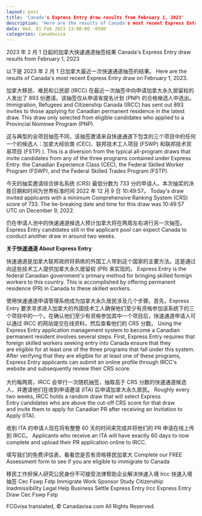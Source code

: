 ```yaml
---
layout: post
title: 'Canada's Express Entry draw results from February 1, 2023'
description: 'Here are the results of Canada's most recent Express Entry draw on February 1, 2023.'
date: Wed, 01 Feb 2023 13:00:00 -0500
categories: canadavisa
---
```


2023 年 2 月 1 日起的加拿大快速通道抽签结果	Canada's Express Entry draw results from February 1, 2023
	
以下是 2023 年 2 月 1 日加拿大最近一次快速通道抽签的结果。	Here are the results of Canada's most recent Express Entry draw on February 1, 2023.
	
加拿大移民、难民和公民部 (IRCC) 在最近一次抽签中向申请加拿大永久居留权的人发出了 893 份邀请。该抽签仅从申请省提名计划 (PNP) 的合格候选人中选出。	Immigration, Refugees and Citizenship Canada (IRCC) has sent out 893 invites to those applying for Canadian permanent residence in the latest draw. This draw only selected from eligible candidates who applied to a Provincial Nominee Program (PNP).
	
这与典型的全项目抽签不同，该抽签邀请来自快速通道下包含的三个项目中的任何一个的候选人：加拿大经验类 (CEC)、联邦技术工人项目 (FSWP) 和联邦技术贸易项目 (FSTP) ).	This is a diversion from the typical all-program draws that invite candidates from any of the three programs contained under Express Entry: the Canadian Experience Class (CEC), the Federal Skilled Worker Program (FSWP), and the Federal Skilled Trades Program (FSTP).
	
今天的抽奖邀请综合排名系统 (CRS) 最低分数为 733 分的申请人。本次抽奖的决胜日期和时间为世界标准时间 2022 年 12 月 9 日 10:49:57。	Today's draw invited applicants with a minimum Comprehensive Ranking System (CRS) score of 733. The tie-breaking date and time for this draw was 10:49:57 UTC on December 9, 2022.  
	
仍在申请人池中的快速通道候选人预计加拿大将在两周左右进行另一次抽签。	Express Entry candidates still in the applicant pool can expect Canada to conduct another draw in around two weeks.
	
**关于快速通道 About Express Entry**
	
快速通道是加拿大联邦政府将熟练的外国工人带到这个国家的主要方法。这是通过向这些技术工人提供加拿大永久居留权 (PR) 来实现的。	Express Entry is the federal Canadian government's primary method for bringing skilled foreign workers to this country. This is accomplished by offering permanent residence (PR) in Canada to these skilled workers.   
	
使用快速通道申请管理系统成为加拿大永久居民涉及几个步骤。首先，Express Entry 要求寻求进入加拿大的外国技术工人确保他们至少有资格参加该系统下的三个项目中的一个。在确认他们至少有资格参加其中一个项目后，快速通道申请人可以通过 IRCC 的网站提交在线资料，然后查看他们的 CRS 分数。	Using the Express Entry application management system to become a Canadian permanent resident involves several steps. First, Express Entry requires that foreign skilled workers seeking entry into Canada ensure that they are eligible for at least one of the three programs that fall under this system. After verifying that they are eligible for at least one of these programs, Express Entry applicants can submit an online profile through IRCC's website and subsequently review their CRS score.   
	   
大约每两周，IRCC 会举行一次随机抽签，抽取高于 CRS 分数的快速通道候选人，并邀请他们在收到申请邀请 (ITA) 后申请加拿大永久居民。	Roughly every two weeks, IRCC holds a random draw that will select Express Entry candidates who are above the cut-off CRS score for that draw and invite them to apply for Canadian PR after receiving an Invitation to Apply (ITA). 
	
收到 ITA 的申请人现在将有整整 60 天的时间来完成并将他们的 PR 申请在线上传到 IRCC。	Applicants who receive an ITA will have exactly 60 days to now complete and upload their PR application online to IRCC.
	
填写我们的免费评估表，看看您是否有资格移民加拿大	Complete our FREE Assessment form to see if you are eligible to immigrate to Canada
	
移民工作担保人研究公民身份不可接受法律帮助企业解决快速入境 Ircc 快速入境抽签 Cec Fswp Fstp	Immigrate Work Sponsor Study Citizenship Inadmissibility Legal Help Business Settle Express Entry Ircc Express Entry Draw Cec Fswp Fstp

FCGvisa translated, © Canadavisa.com All Rights Reserved.
